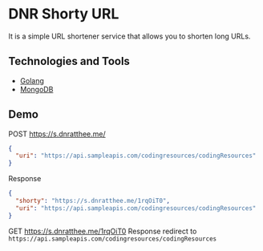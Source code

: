 # DNR Shorty URL

It is a simple URL shortener service that allows you to shorten long URLs.

## Technologies and Tools

- [Golang](https://golang.org/)
- [MongoDB](https://www.mongodb.com/)

## Demo

POST https://s.dnratthee.me/

```json
{
  "uri": "https://api.sampleapis.com/codingresources/codingResources"
}
```

Response

```json
{
  "shorty": "https://s.dnratthee.me/1rqOiT0",
  "uri": "https://api.sampleapis.com/codingresources/codingResources"
}
```

GET https://s.dnratthee.me/1rqOiT0
Response redirect to `https://api.sampleapis.com/codingresources/codingResources`
